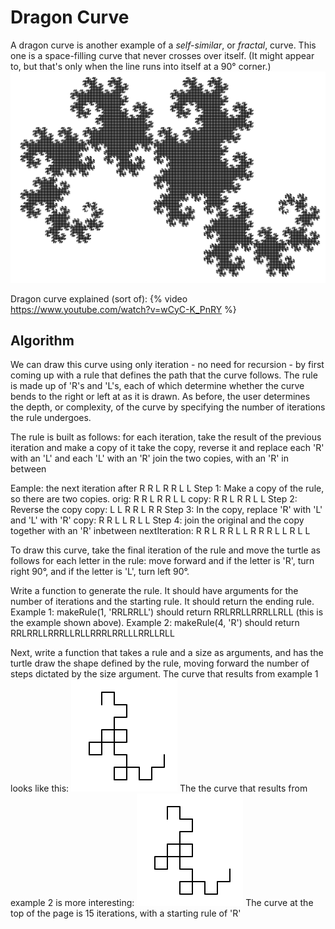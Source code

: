 # Dragon Curve
A dragon curve is another example of a *self-similar*, or *fractal*, curve. This one is a space-filling curve that never crosses over itself. (It might appear to, but that's only when the line runs into itself at a 90&deg; corner.)
![Dragon Curve](https://raw.githubusercontent.com/martybillingsley/images/master/dragon15iterations.png) 

Dragon curve explained (sort of):
{% video https://www.youtube.com/watch?v=wCyC-K_PnRY %}

## Algorithm
We can draw this curve using only iteration - no need for recursion - by first coming up with a rule that defines the path that the curve follows. The rule is made up of 'R's and 'L's, each of which determine whether the curve bends to the right or left at as it is drawn. As before, the user determines the depth, or complexity, of the curve by specifying the number of iterations the rule undergoes.

The rule is built as follows:
for each iteration, take the result of the previous iteration and make a copy of it
take the copy, reverse it and replace each 'R' with an 'L' and each 'L' with an 'R'
join the two copies, with an 'R' in between

Eample: the next iteration after R R L R R L L
Step 1: Make a copy of the rule, so there are two copies. 
orig: R R L R R L L
copy: R R L R R L L
Step 2: Reverse the copy
copy: L L R R L R R
Step 3: In the copy, replace 'R' with 'L' and 'L' with 'R'
copy: R R L L R L L
Step 4: join the original and the copy together with an 'R' inbetween
nextIteration: R R L R R L L R R R L L R L L

To draw this curve, take the final iteration of the rule and move the turtle as follows
for each letter in the rule: move forward and if the letter is 'R', turn right 90&deg;, and if the letter is 'L', turn left 90&deg;.

Write a function to generate the rule. It should have arguments for the number of iterations and the starting rule. It should return the ending rule.
Example 1: makeRule(1, 'RRLRRLL') should return RRLRRLLRRRLLRLL (this is the example shown above).
Example 2: makeRule(4, 'R') should return RRLRRLLRRRLLRLLRRRLRRLLLRRLLRLL

Next, write a function that takes a rule and a size as arguments, and has the turtle draw the shape defined by the rule, moving forward the number of steps dictated by the size argument.
The curve that results from example 1 looks like this:
![Dragon Curve](https://raw.githubusercontent.com/martybillingsley/images/master/dragon4Iterations.png) 
The the curve that results from example 2 is more interesting:
![Dragon Curve 4 iterations](https://raw.githubusercontent.com/martybillingsley/images/master/dragon4iterations.png) 
The curve at the top of the page is 15 iterations, with a starting rule of 'R'
